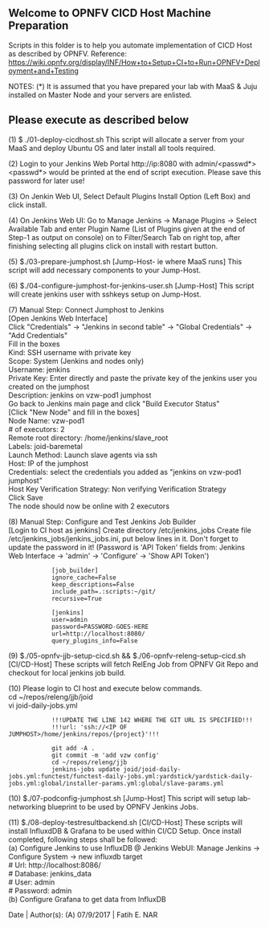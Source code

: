 Welcome to OPNFV CICD Host Machine Preparation
----

Scripts in this folder is to help you automate implementation of CICD Host as described by OPNFV.
Reference: https://wiki.opnfv.org/display/INF/How+to+Setup+CI+to+Run+OPNFV+Deployment+and+Testing

NOTES:
(*) It is assumed that you have prepared your lab with MaaS & Juju installed on Master Node and your servers are enlisted.

Please execute as described below
----

(1) $ ./01-deploy-cicdhost.sh
    This script will allocate a server from your MaaS and deploy Ubuntu OS and later install all tools required.

(2) Login to your Jenkins Web Portal http://ip:8080 with admin/<passwd*>
    <passwd*> would be printed at the end of script execution.
    Please save this password for later use!
    
(3) On Jenkin Web UI, Select Default Plugins Install Option (Left Box) and click install.

(4) On Jenkins Web UI: Go to Manage Jenkins -> Manage Plugins -> Select Available Tab and enter Plugin Name (List of Plugins given at the end of Step-1 as output on console) on to Filter/Search Tab on right top, after finishing selecting all plugins click on install with restart button.
    
(5) $./03-prepare-jumphost.sh [Jump-Host- ie where MaaS runs]
     This script will add necessary components to your Jump-Host.
     
(6) $./04-configure-jumphost-for-jenkins-user.sh [Jump-Host]
     This script will create jenkins user with sshkeys setup on Jump-Host.
     
(7) Manual Step: Connect Jumphost to Jenkins<br>
            <tab><tab>[Open Jenkins Web Interface]<br>
            <tab><tab>Click "Credentials" -> "Jenkins in second table" -> "Global Credentials" -> "Add Credentials"<br>
            <tab><tab>Fill in the boxes<br>
            <tab><tab>Kind: SSH username with private key<br>
            <tab><tab>Scope: System (Jenkins and nodes only)<br>
            <tab><tab>Username: jenkins<br>
            <tab><tab>Private Key: Enter directly and paste the private key of the jenkins user you created on the jumphost<br>
            <tab><tab>Description: jenkins on vzw-pod1 jumphost<br>
    Go back to Jenkins main page and click "Build Executor Status"<br>
            <tab><tab>[Click "New Node" and fill in the boxes]<br>
            <tab><tab>Node Name: vzw-pod1<br>
            <tab><tab># of executors: 2<br>
            <tab><tab>Remote root directory: /home/jenkins/slave_root<br>
            <tab><tab>Labels: joid-baremetal<br>
            <tab><tab>Launch Method: Launch slave agents via ssh<br>
            <tab><tab>Host: IP of the jumphost<br>
            <tab><tab>Credentials: select the credentials you added as "jenkins on vzw-pod1 jumphost"<br>
            <tab><tab>Host Key Verification Strategy: Non verifying Verification Strategy<br>
            <tab><tab>Click Save<br>
    The node should now be online with 2 executors<br>

(8) Manual Step: Configure and Test Jenkins Job Builder<br>
            [Login to CI host as jenkins]
            Create directory /etc/jenkins_jobs
            Create file /etc/jenkins_jobs/jenkins_jobs.ini, put below lines in it. Don't forget to update the password in it!
            (Password is 'API Token' fields from: Jenkins Web Interface -> 'admin' -> 'Configure' -> 'Show API Token')
    
                [job_builder]
                ignore_cache=False
                keep_descriptions=False
                include_path=.:scripts:~/git/
                recursive=True

                [jenkins]
                user=admin
                password=PASSWORD-GOES-HERE
                url=http://localhost:8080/
                query_plugins_info=False
     
(9) $./05-opnfv-jjb-setup-cicd.sh && $./06-opnfv-releng-setup-cicd.sh [CI/CD-Host]
     These scripts will fetch RelEng Job from OPNFV Git Repo and checkout for local jenkins job build.

(10) Please login to CI host and execute below commands. <br>
                cd ~/repos/releng/jjb/joid <br>
                vi joid-daily-jobs.yml <br>
 
                !!!UPDATE THE LINE 142 WHERE THE GIT URL IS SPECIFIED!!!
                !!!url: 'ssh://<IP OF JUMPHOST>/home/jenkins/repos/{project}'!!!
 
                git add -A .
                git commit -m 'add vzw config'
                cd ~/repos/releng/jjb
                jenkins-jobs update joid/joid-daily-jobs.yml:functest/functest-daily-jobs.yml:yardstick/yardstick-daily-jobs.yml:global/installer-params.yml:global/slave-params.yml
     
     
(10) $./07-podconfig-jumphost.sh [Jump-Host]
     This script will setup lab-networking blueprint to be used by OPNFV Jenkins Jobs.
     
(11) $./08-deploy-testresultbackend.sh [CI/CD-Host]
     These scripts will install InfluxdDB & Grafana to be used within CI/CD Setup.
     Once install completed, following steps shall be followed:<br>
     (a) Configure Jenkins to use InfluxDB @ Jenkins WebUI: Manage Jenkins -> Configure System -> new influxdb target<br>
                # Url: http://localhost:8086/<br>
                # Database: jenkins_data<br>
                # User: admin<br>
                # Password: admin<br>
      (b) Configure Grafana to get data from InfluxDB<br>

Date | Author(s):
(A) 07/9/2017 | Fatih E. NAR
